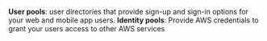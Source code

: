**User pools**: user directories that provide sign-up and sign-in options for your web and mobile app users.
**Identity pools**: Provide AWS credentials to grant your users access to other AWS services
